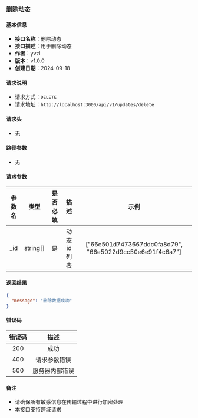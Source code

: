 ### 删除动态

#### 基本信息

- **接口名称**：删除动态
- **接口描述**：用于删除动态
- **作者**：yvzl
- **版本**：v1.0.0
- **创建日期**：2024-09-18

#### 请求说明

- 请求方式：`DELETE`
- 请求地址：`http://localhost:3000/api/v1/updates/delete`

#### 请求头

- 无

#### 路径参数

- 无

#### 请求参数

| 参数名 |    类型    | 是否必填 |   描述   |                            示例                            |
|:---:|:--------:|:----:|:------:|:--------------------------------------------------------:|
| _id | string[] |  是   | 动态id列表 | ["66e501d7473667ddc0fa8d79", "66e5022d9cc50e6e91f4c6a7"] |

#### 返回结果

```json
{
  "message": "删除数据成功"
}
```

#### 错误码

| 错误码 |   描述    |
|:---:|:-------:|
| 200 |   成功    |
| 400 | 请求参数错误  |
| 500 | 服务器内部错误 |

#### 备注

- 请确保所有敏感信息在传输过程中进行加密处理
- 本接口支持跨域请求